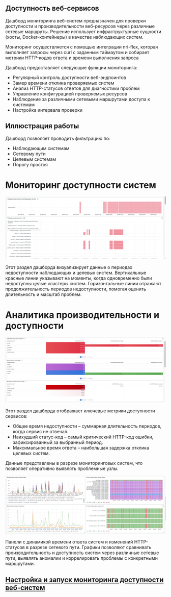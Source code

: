 ## Доступность веб-сервисов

Дашборд мониторинга веб-систем предназначен для проверки доступности и производительности веб-ресурсов через различные сетевые маршруты. Решение использует инфраструктурные сущности (хосты, Docker-контейнеры) в качестве наблюдающих систем.

Мониторинг осуществляется с помощью интеграции nri-flex, которая выполняет запросы через curl с заданным таймаутом и собирает метрики HTTP-кодов ответа и времени выполнения запроса

Дашборд предоставляет следующие функции мониторинга:

- Регулярный контроль доступности веб-эндпоинтов
- Замер времени отклика проверяемых систем
- Анализ HTTP-статусов ответов для диагностики проблем
- Управление конфигурацией проверяемых ресурсов
- Наблюдение за различными сетевыми маршрутами доступа к системам
- Настройка интервала проверки


## Иллюстрация работы

Дашборд позволяет проводить фильтрацию по:
- Наблюдающим системам
- Сетевому пути
- Целевым системам
- Порогу простоя
  
# Мониторинг доступности систем

![services](urlcheck/screenshots/service-unavailability.png)
 
Этот раздел дашборда визуализирует данные о периодах недоступности наблюдающих и целевых систем. 
Вертикальные красные линии указывают на моменты, когда одновременно были недоступны целые кластеры систем. Горизонтальные линии отражают продолжительность периодов недоступности, помогая оценить длительность и масштаб проблем.


# Аналитика производительности и доступности

![details](urlcheck/screenshots/service-details.png)

Этот раздел дашборда отображает ключевые метрики доступности сервисов:

- Общее время недоступности – суммарная длительность периодов, когда сервис не отвечал.
- Наихудший статус-код – самый критический HTTP-код ошибки, зафиксированный за выбранный период.
- Максимальное время ответа – наибольшая задержка отклика целевых систем.

Данные представлены в разрезе мониторинговых систем, что позволяет оперативно выявлять проблемные узлы.

![codes](urlcheck/screenshots/service-graphs.png)

Панели с динамикой времени ответа систем и изменений HTTP-статусов в разрезе сетевого пути.
Графики позволяют сравнивать производительность и доступность систем через различные сетевые пути, выявлять аномалии и коррелировать проблемы с конкретными маршрутами.

## [Настройка и запуск мониторинга доступности веб-систем](urlcheck/setup.md)
